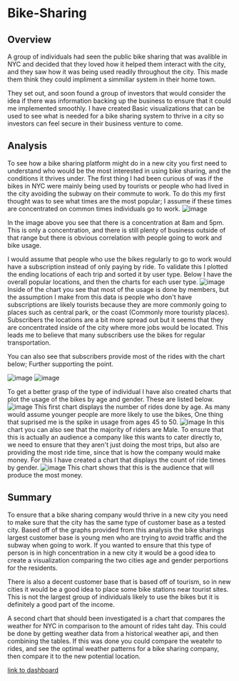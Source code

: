# Bike-Sharing


## Overview 
A group of individuals had seen the public bike sharing that was avalible in NYC and decided that they loved how it helped them interact with the city, and they saw how it was being used readily throughout the city. This made them think they could impliment a simmiliar system in their home town. 

They set out, and soon found a group of investors that would consider the idea if there was information backing up the business to ensure that it could me implemented smoothly. I have created Basic visualizations that can be used to see what is needed for a bike sharing system to thrive in a city so investors can feel secure in their business venture to come.

## Analysis 

To see how a bike sharing platform might do in a new city you first need to understand who would be the most interested in using bike sharing, and the conditions it thrives under. The first thing I had been curious of was if the bikes in NYC were mainly being used by tourists or people who had lived in the city avoiding the subway on their commute to work. To do this my first thought was to see what times are the most popular; I assume if these times are concentrated on common times individuals go to work. 
![image](https://user-images.githubusercontent.com/81537476/147740175-5fdfe28e-4053-4e3e-afa9-8db6d05f4631.png)

In the image above you see that there is a concentration at 8am and 5pm. This is only a concentration, and there is still plenty of business outside of that range but there is obvious correlation with people going to work and bike usage. 

I would assume that people who use the bikes regularly to go to work would have a subscription instead of only paying by ride. To validate this I plotted the ending locations of each trip and sorted it by user type. Below I have the overall popular locations, and then the charts for each user type.
![image](https://user-images.githubusercontent.com/81537476/147740794-fc0f8900-7145-4fb4-9502-f4ee63538e8a.png)
Inside of the chart you see that most of the usage is done by members, but the assumption I make from this data is people who don't have subscriptions are likely tourists because they are more commonly going to places such as central park, or the coast (Commonly more touristy places). Subscribers the locations are a bit more spread out but it seems that they are concentrated inside of the city where more jobs would be located. This leads me to believe that many subscribers use the bikes for regular transportation.

You can also see that subscribers provide most of the rides with the chart below; Further supporting the point.

![image](https://user-images.githubusercontent.com/81537476/147742924-dcee28a6-faf4-4412-95c0-90e6aceb83dd.png)
![image](https://user-images.githubusercontent.com/81537476/147742943-66584859-80fb-4d78-a5d4-7488086dd668.png)


To get a better grasp of the type of individual I have also created charts that plot the usage of the bikes by age and gender. These are listed below.
![image](https://user-images.githubusercontent.com/81537476/147741627-856128a5-630d-48f8-98e5-8e09ca2cdc12.png)
This first chart displays the number of rides done by age. As many would assume younger people are more likely to use the bikes, One thing that suprised me is the spike in usage from ages 45 to 50.
![image](https://user-images.githubusercontent.com/81537476/147741675-41132d09-e491-4085-a242-2b6cacc95e99.png)
In this chart you can also see that the majority of riders are Male. To ensure that this is actually an audience a company like this wants to cater directly to, we need to ensure that they aren't just doing the most trips, but also are providing the most ride time, since that is how the company would make money. For this I have created a chart that displays the count of ride times by gender.
![image](https://user-images.githubusercontent.com/81537476/147742682-b3b3bcbd-a0d6-499d-9f6a-1d4ddc4bb5cb.png)
This chart shows that this is the audience that will produce the most money. 

## Summary
 To ensure that a bike sharing company would thrive in a new city you need to make sure that the city has the same type of customer base as a tested city. Based off of the graphs provided from this analysis the bike sharings largest customer base is young men who are trying to avoid traffic and the subway when going to work. If you wanted to ensure that this type of person is in high concentration in a new city it would be a good idea to create a visualization comparing the two cities age and gender perportions for the residents. 
 
 There is also a decent customer base that is based off of tourism, so in new cities it would be a good idea to place some bike stations near tourist sites. This is not the largest group of individuals likely to use the bikes but it is definitely a good part of the income. 
 
 A second chart that should been investigated is a chart that compares the weather for NYC in comparison to the amount of rides taht day. This could be done by getting weather data from a historical weather api, and then combining the tables. If this was done you could compare the weatehr to rides, and see the optimal weather patterns for a bike sharing company, then compare it to the new potential location. 




[link to dashboard](https://public.tableau.com/app/profile/jonathan6858/viz/NYCBikeSharingCharts/NYCBikeSharing?publish=yes)
